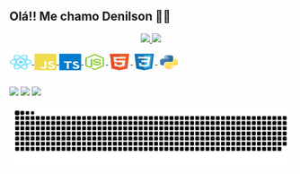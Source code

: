 ## Olá!! Me chamo Denilson 👋🏼 
 <div align="center">
  <a href="https://github.com/denilsondsousa">
  <img height="215em" src="https://github-readme-stats.vercel.app/api?username=denilsondsousa&show_icons=true&theme=blueberry&include_all_commits=true&count_private=true"/>
  <img height="215em" src="https://github-readme-stats.vercel.app/api/top-langs/?username=denilsondsousa&layout=compact&langs_count=7&theme=blueberry"/>
</div>
<div style="display: inline_block"><br>
  <img align="center" alt="Deni-React" height="30" width="40" src="https://raw.githubusercontent.com/devicons/devicon/master/icons/react/react-original.svg">
  <img align="center" alt="Deni-Js" height="30" width="40" src="https://raw.githubusercontent.com/devicons/devicon/master/icons/javascript/javascript-plain.svg">
  <img align="center" alt="Deni-Ts" height="30" width="40" src="https://raw.githubusercontent.com/devicons/devicon/master/icons/typescript/typescript-plain.svg">
  <img align="center" alt="Deni-NodeJS" height="30" width="40" src="https://raw.githubusercontent.com/devicons/devicon/master/icons/nodejs/nodejs-original.svg">
  <img align="center" alt="Deni-HTML" height="30" width="40" src="https://raw.githubusercontent.com/devicons/devicon/master/icons/html5/html5-original.svg">
  <img align="center" alt="Deni-CSS" height="30" width="40" src="https://raw.githubusercontent.com/devicons/devicon/master/icons/css3/css3-original.svg">
  <img align="center" alt="Deni-Python" height="30" width="40" src="https://raw.githubusercontent.com/devicons/devicon/master/icons/python/python-original.svg">
</div>
  
 ## 
  
<div> 
  <a href="https://instagram.com/denilsondsousa" target="_blank"><img src="https://img.shields.io/badge/Instagram-E4405F?style=for-the-badge&logo=instagram&logoColor=white"        target="_blank"></a>
  <a href = "mailto:denilsondssufpi@gmail.com"><img src="https://img.shields.io/badge/Gmail-D14836?style=for-the-badge&logo=gmail&logoColor=white" target="_blank"></a>
  <a href="https://www.linkedin.com/in/denilson-sousa-2a4228214" target="_blank"><img src="https://img.shields.io/badge/LinkedIn-0077B5?style=for-the-badge&logo=linkedin&logoColor=white" target="_blank"></a> 
  
   ![Snake animation](https://github.com/denilsondsousa/denilsondsousa/blob/output/github-contribution-grid-snake.svg)

</div>
